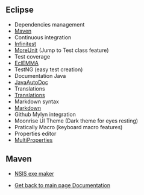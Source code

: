 ## Eclipse
 * Dependencies management
  * [Maven](http://marketplace.eclipse.org/content/maven-integration-eclipse-luna-and-newer)
 * Continuous integration
  * [Infinitest](http://marketplace.eclipse.org/content/infinitest)
  * [MoreUnit](http://marketplace.eclipse.org/content/moreunit) (Jump to Test class feature)
 * Test coverage 
  * [EclEMMA](http://marketplace.eclipse.org/content/eclemma-java-code-coverage)
 * TestNG (easy test creation)
 * Documentation Java
  * [JavaAutoDoc](http://marketplace.eclipse.org/content/jautodoc)
 * Translations
  * [Translations](http://marketplace.eclipse.org/content/jspresso-translation)
 * Markdown syntax
  * [Markdown](http://www.winterwell.com/software/markdown-editor.php)
 * Github Mylyn integration
 * Moonrise UI Theme (Dark theme for eyes resting)
 * Pratically Macro (keyboard macro features)
 * Properties editor 
  * [MultiProperties](https://marketplace.eclipse.org/content/multiproperties)

## Maven
 * [NSIS exe maker](http://mojo.codehaus.org/nsis-maven-plugin/compile-mojo.html)

- [Get back to main page Documentation](index.md)